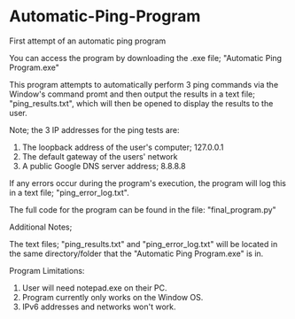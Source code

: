 # Automatic-Ping-Program

First attempt of an automatic ping program

You can access the program by downloading the .exe file; "Automatic Ping Program.exe"

This program attempts to automatically perform 3 ping commands via the Window's command promt and then output the results in a text file; "ping_results.txt", which will then be opened to display the results to the user.

Note; the 3 IP addresses for the ping tests are:
1) The loopback address of the user's computer; 127.0.0.1
2) The default gateway of the users' network
3) A public Google DNS server address; 8.8.8.8

If any errors occur during the program's execution, the program will log this in a text file; "ping_error_log.txt".

The full code for the program can be found in the file: "final_program.py"

Additional Notes;

The text files; "ping_results.txt" and "ping_error_log.txt" will be located in the same directory/folder that the "Automatic Ping Program.exe" is in.

Program Limitations:
1) User will need notepad.exe on their PC.
2) Program currently only works on the Window OS.
3) IPv6 addresses and networks won't work.

